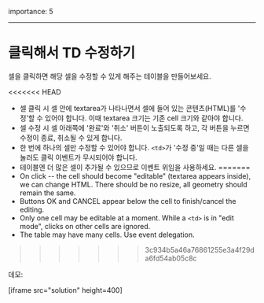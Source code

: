 importance: 5

---

# 클릭해서 TD 수정하기

셀을 클릭하면 해당 셀을 수정할 수 있게 해주는 테이블을 만들어보세요.

<<<<<<< HEAD
- 셀 클릭 시 셀 안에 textarea가 나타나면서 셀에 들어 있는 콘텐츠(HTML)를 '수정'할 수 있어야 합니다. 이때 textarea 크기는 기존 cell 크기와 같아야 합니다.
- 셀 수정 시 셀 아래쪽에 '완료'와 '취소' 버튼이 노출되도록 하고, 각 버튼을 누르면 수정이 종료, 취소될 수 있게 합니다.
- 한 번에 하나의 셀만 수정할 수 있어야 합니다. `<td>`가 '수정 중'일 때는 다른 셀을 눌러도 클릭 이벤트가 무시되어야 합니다.
- 테이블엔 더 많은 셀이 추가될 수 있으므로 이벤트 위임을 사용하세요.
=======
- On click -- the cell should become "editable" (textarea appears inside), we can change HTML. There should be no resize, all geometry should remain the same.
- Buttons OK and CANCEL appear below the cell to finish/cancel the editing.
- Only one cell may be editable at a moment. While a `<td>` is in "edit mode", clicks on other cells are ignored.
- The table may have many cells. Use event delegation.
>>>>>>> 3c934b5a46a76861255e3a4f29da6fd54ab05c8c

데모:

[iframe src="solution" height=400]
